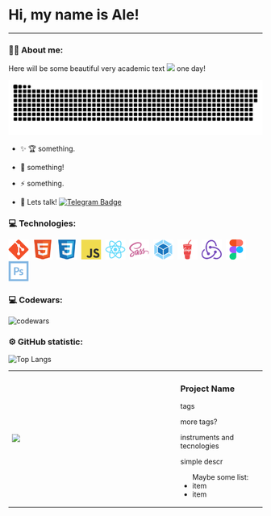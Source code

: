 # Hi, my name is Ale!
---
### :woman_technologist: About me:
Here will be some beautiful very academic text <img src="https://images6.fanpop.com/image/photos/37500000/Chi-typing-on-a-computer-chis-sweet-home-chis-new-address-37597964-320-240.gif" width="30px"> one day!

<p align="center">
 <img width="600" src="assets/github-snake.svg" alt="snake"/>
</p>

- :sparkles: :trophy: something.

- :seedling: something!

- :zap: something.

- :wave: Lets talk! [![Telegram Badge](https://img.shields.io/badge/Alena-Nechaeva-blue?style=flat&logo=Telegram&logoColor=white)](https://t.me/nechaeva_alena28)

### 💻 Technologies:
<div>
  <img src="https://github.com/devicons/devicon/blob/master/icons/git/git-original.svg" title="git" alt="git" width="40" height="40"/>&nbsp
  <img src="https://github.com/devicons/devicon/blob/master/icons/html5/html5-original.svg" title="html5" alt="html5" width="40" height="40"/>&nbsp
  <img src="https://github.com/devicons/devicon/blob/master/icons/css3/css3-original.svg" title="css" alt="css" width="40" height="40"/>&nbsp
  <img src="https://github.com/devicons/devicon/blob/master/icons/javascript/javascript-original.svg" title="javascript" alt="javascript" width="40" height="40"/>&nbsp
  <img src="https://github.com/devicons/devicon/blob/master/icons/react/react-original.svg" title="reactjs" alt="reactjs" width="40" height="40"/>&nbsp
  <!-- <img src="https://github.com/devicons/devicon/blob/master/icons/nodejs/nodejs-original.svg" title="nodejs" alt="nodejs" width="40" height="40"/>&nbsp -->
  <!-- <img src="https://github.com/devicons/devicon/blob/master/icons/express/express-original.svg" title="express" alt="express" width="40" height="40"/>&nbsp -->
  <!-- <img src="https://github.com/devicons/devicon/blob/master/icons/mongodb/mongodb-original.svg" title="mongodb" alt="mongodb" width="40" height="40"/>&nbsp -->
  <img src="https://github.com/devicons/devicon/blob/master/icons/sass/sass-original.svg" title="sass/scss" alt="sass/scss" width="40" height="40"/>&nbsp;
  <img src="https://github.com/devicons/devicon/blob/master/icons/webpack/webpack-original.svg" title="webpack" alt="webpack" width="40" height="40"/>&nbsp;
  <img src="https://raw.githubusercontent.com/devicons/devicon/master/icons/gulp/gulp-plain.svg" alt="gulp" height="40"/>&nbsp;
  <img src="https://github.com/devicons/devicon/blob/master/icons/redux/redux-original.svg" title="redux" alt="redux" width="40" height="40"/>&nbsp;
  <img src="https://github.com/devicons/devicon/blob/master/icons/figma/figma-original.svg" title="figma" alt="figma" width="40" height="40"/>&nbsp;
  <img src="https://raw.githubusercontent.com/devicons/devicon/master/icons/photoshop/photoshop-line.svg" alt="photoshop" height="40"/>&nbsp;
</div>

### 💻 Codewars:
![codewars](https://www.codewars.com/users/Alena%20Nechaeva/badges/large)

### ⚙️ GitHub statistic:
![Top Langs](https://github-readme-stats.vercel.app/api/top-langs/?username=Alena-Nechaeva&layout=compact&theme=cobalt)

<table>
  <tr>
    <td width='320px'>
          <img src='assets/timelines.gif' width='300px'>
    </td>
    <td>
      <h3>Project Name</h3>
      <p>tags</p>
      <p>more tags?</p>
      <p>instruments and tecnologies</p>
      <p>simple descr</p>
        <ul>Maybe some list:
          <li>item</li>
          <li>item</li>
        </ul>
    </td>
  </tr>
<!--   <tr>
    <td width='320px'>
      <a href='https://rad-speculoos-85741e.netlify.app' title='View project demo'>
          <img src='assets/idex-group.png' width='300px'>
      </a>
    </td>
    <td>
      <h3><a href='https://github.com/alvar91/idex-group-react-hooks-typescript-css' title='Open repository'>Idex Group</a></h3>
      <p>Calendar, Single Page Application, Popover</p>
      <p>React, TypeScript</p>
      <p>«Manager's desktop» — widget for Idex Group</p>
    </td>
  </tr>
  <tr>
    <td width='320px'>
      <a href='https://alvar91.github.io/lanproject-js-html-css' title='View project demo'>
        <img src='assets/lanproject.png' width='300px'>
      </a>
    </td>
    <td>
      <h3><a href='https://github.com/alvar91/lanproject-js-html-css' title='Open repository'>Lan Project</a></h3>
      <p>Form, Fake Password Asterisks, Debounce</p>
      <p>JavaScript, HTML, CSS</p>
      <p>«Lan Project» — test task for Lan Project</p>
    </td>
  </tr>
  <tr>
    <td width='320px'>
      <a href='https://github.com/alvar91/ozon-tech-hw6-vue-vuex-tsx-vuetify' title='Open repository'>
        <img src='assets/ozon-messages.gif' width='300px'>
      </a>
    </td>
    <td>
      <h3><a href='https://github.com/alvar91/ozon-tech-hw6-vue-vuex-tsx-vuetify' title='Open repository'>Ozon Messages</a></h3>
      <p>Virtual Scroll, Single Page Application, Routing, Persistent Storage, Yandex OAuth</p>
      <p>TypeScript, TSX, Vue, Vue Proxy, Vuex, Vuex Simple, Vue Class Component, Vue Property Decorator, Vue Router, Vuelidate, Vuetify, Vue Notification, VMask, Axios, Swagger Typescript Api</p>
      <p>«Ozon Messages» — chat rooms with registration and logging</p>
    </td>
  </tr>
  <tr>
    <td width='320px'>
      <a href='https://github.com/alvar91/ozon-tech-hw4-vue-vuex-tsx-tests' title='Open repository'>
        <img src='assets/hr.gif' width='300px'>
      </a>
    </td>
    <td>
      <h3><a href='https://github.com/alvar91/ozon-tech-hw4-vue-vuex-tsx-tests' title='Open repository'>HR</a></h3>
      <p>Single Page Application, Routing, Unit testing</p>
      <p>TypeScript, TSX, Vue, Vuex, Vuex Simple, Vue Class Component, Vue Property Decorator, Vue Router, Jest</p>
      <p>«HR» — demo of human resource CRM</p>
    </td>
  </tr>
  <tr>
    <td width='320px'>
      <a href='https://634ab0e0aa66ac2336f7991d--delicate-pasca-53d6d9.netlify.app' title='View project demo'>
        <img src='assets/trello.gif' width='300px'>
      </a>
    </td>
    <td>
      <h3><a href='https://github.com/alvar91/shri-2022-react-task3' title='Open repository'>Trello clone</a></h3>
      <p>Single Page Application, React Hooks, React Patterns, Routing, Persistent storage, Drag and drop</p>
      <p>React, Redux, Redux Toolkit, Reselect, Redux Persist, React Hook Form, React Router, React Toastify, React Beautiful Dnd</p>
      <p>«Trello clone» — a demo of the Trello</p>
    </td>
  </tr>
  <tr>
    <td width='320px'>
      <a href='https://diploma-skillbox-javascript.web.app' title='View project demo'>
        <img src='assets/instagram.gif' width='300px'>
      </a>
    </td>
    <td>
      <h3><a href='https://github.com/alvar91/instagram-skillbox-diploma-react-hooks-redux-saga-tests' title='Open repository'>Instagram clone</a></h3>
      <p>Single Page Application, React Hooks, React Patterns, Routing, Unit testing, Integration testing, e2e-testing</p>
      <p>React, Redux, Redux Saga, React Router, Material UI, Lazyload, Skeleton, Firebase, React Helmet, React Modal, Unsplash API, React Slick Carousel, Jest, Enzyme, Cypress</p>
      <p>«Instagram clone» — a demo of the Instagram</p>
    </td>
  </tr>
  <tr>
    <td width='320px'>
      <a href='https://github.com/alvar91/coin-scss-js-express' title='Open repository'>
        <img src='assets/coin.gif' width='300px'>
      </a>
    </td>
    <td>
      <h3><a href='https://github.com/alvar91/coin-scss-js-express' title='Open repository'>Coin.</a></h3>
      <p>Progressive web app (persistent storage), CRUD, Websocket, Model View Presenter, Patterns, Single Page Application, Routing, Drag and drop, Charts, e2e-tests</p>
      <p>NodeJS, Express, HTML, SCSS, JavaScript, ChartJS, Cypress, Yandex maps</p>
      <p>«Coin.» — a demo of the banking system with authorization, logging, work with accounts and user transactions</p>
    </td>
  </tr>
  <tr>
    <td width='320px'>
      <a href='https://github.com/alvar91/crm-skillbox-js-css-express-mongodb' title='Open repository'>
        <img src='assets/skb-crm.gif' width='300px'>
      </a>
    </td>
    <td>
      <h3><a href='https://github.com/alvar91/crm-skillbox-js-css-express-mongodb' title='Open repository'>Skb CRM</a></h3>
      <p>CRUD, Model View Presenter, Patterns, Single Page Application, Routing, Pagination</p>
      <p>NodeJS, Express, MongoDB, Mongoose, HTML, CSS, JavaScript, IMask</p>
      <p>«Skb CRM» — Customer Relationship Management service for education system</p>
    </td>
  </tr>
  <tr>
    <td width='320px'>
      <a href='https://alvar91.github.io/stdpls-pug-scss-js' title='View project demo'>
        <img src='assets/stdpls.gif' width='300px'>
      </a>
    </td>
    <td>
      <h3><a href='https://github.com/alvar91/stdpls-pug-scss-js' title='Open repository'>SitDownPls</a></h3>
      <p>Responsive, Accessibility, Pixel perfect, Perfomance</p>
      <p>PUG, SCSS, JavaScript, Yandex maps, Swiper, Input mask, Choices, Nouislider, Progressbar, Gulp, Express, Nodemailer</p>
      <p>«SitDownPls» — a network of furniture and home accessories stores</p>
    </td>
  </tr>
  <tr>
    <td width='320px'>
      <a href='https://alvar91.github.io/blanchard-html-css-js' title='View project demo'>
        <img src='assets/blanchard.gif' width='300px'>
      </a>
    </td>
    <td>
      <h3><a href='https://github.com/alvar91/blanchard-html-css-js' title='Open repository'>Blanchard</a></h3>
      <p>Responsive, Accessibility, Pixel perfect, Perfomance</p>
      <p>HTML, CSS, JavaScript, JQuery, Yandex maps, Swiper slider, Input mask, Just validate, Popper, Simple bar, Tippy</p>
      <p>«Blanchard» — a demo of an art Gallery</p>
    </td>
  </tr>
  <tr>
    <td width='320px'>
      <a href='https://alvar91.github.io/evklid-js-html-css' title='View project demo'>
        <img src='assets/evklid.gif' width='300px'>
      </a>
    </td>
    <td>
      <h3><a href='https://github.com/alvar91/evklid-js-html-css' title='Open repository'>Evklid</a></h3>
      <p>Responsive, Accessibility, Pixel perfect, Perfomance</p>
      <p>HTML, CSS, JavaScript, JQuery, Swiper slider, Tabs, Gulp</p>
      <p>«Evklid» — a demo of a project company</p>
    </td>
  </tr>
  <tr>
    <td width='320px'>
      <a href='https://alvar91.github.io/lostshirt-html-css-js' title='View project demo'>
        <img src='assets/lostshirt.gif' width='300px'>
      </a>
    </td>
    <td>
      <h3><a href='https://github.com/alvar91/lostshirt-html-css-js' title='Open repository'>Lostshirt</a></h3>
      <p>HTML, CSS, JavaScript, Slider, Isotope</p>
      <p>«Lostshirt» — a demo of an online t-shirt store</p>
    </td>
  </tr>
  <tr>
    <td width='320px'>
      <a href='https://alvar91.github.io/lagoona-html-css/' title='View project demo'>
        <img src='assets/lagoona.gif' width='300px'>
      </a>
    </td>
    <td>
      <h3><a href='https://github.com/alvar91/lagoona-html-css' title='Open repository'>Lagoona</a></h3>
      <p>HTML, CSS</p>
      <p>«Lagoona» — hotel chain</p>
    </td>
  </tr>
</table> -->
